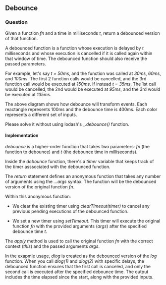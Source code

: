 ## Debounce

### Question

Given a function *fn* and a time in milliseconds *t*, return a debounced version of that function.

A debounced function is a function whose execution is delayed by *t* milliseconds and whose execution is cancelled if it is called again within that window of time. The debounced function should also receive the passed parameters.

For example, let's say *t = 50ms*, and the function was called at *30ms*, *60ms*, and *100ms*. The first 2 function calls would be cancelled, and the 3rd function call would be executed at *150ms*. If instead *t = 35ms*, The 1st call would be cancelled, the 2nd would be executed at *95ms*, and the 3rd would be executed at *135ms*.

The above diagram shows how debounce will transform events. Each reactangle represents 100ms and the debounce time is 400ms. Each color represents a different set of inputs.

Please solve it without using lodash's  *_.debounce()* function.

#### Implementation

*debounce* is a higher-order function that takes two parameters: *fn* (the function to debounce) and *t* (the debounce time in milliseconds).

Inside the *debounce* function, there's a *timer* variable that keeps track of the timer asssociated with the debounced function.

The *return* statement defines an anonymous function that takes any number of arguments using the *...args* syntax. The function will be the debounced version of the original function *fn*.

Within this anonymous function:

- We clear the existing timer using *clearTimeout(timer)* to cancel any previous pending executions of the debounced function.

- We set a new timer using *setTimeout*. This timer will execute the original function *fn* with the provided arguments (*args*) after the specified debounce time *t*.

The *apply* method is used to call the original function *fn* with the correct context (*this*) and the passed arguments *args*.

In the exapmle usage, *dlog* is created as the debounced version of the *log* function. When you call *dlog(1)* and *dlog(2)* with specific delays, the debounced function ensures that the first call is canceled, and only the second call is executed after the specified debounce time. The output includes the time elapsed since the start, along with the provided inputs.

